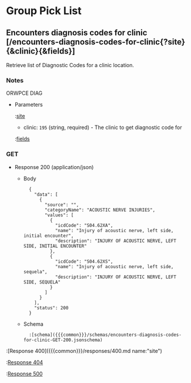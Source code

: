 # Group Pick List

## Encounters diagnosis codes for clinic [/encounters-diagnosis-codes-for-clinic{?site}{&clinic}{&fields}]

Retrieve list of Diagnostic Codes for a clinic location.

### Notes

ORWPCE DIAG

+ Parameters

    :[site]({{{common}}}/parameters/site.md)

    + clinic: `195` (string, required) - The clinic to get diagnostic code for

    :[fields]({{{common}}}/parameters/fields.md)

### GET

+ Response 200 (application/json)

    + Body

            {
              "data": [
                {
                  "source": "",
                  "categoryName": "ACOUSTIC NERVE INJURIES",
                  "values": [
                    {
                      "icdCode": "S04.62XA",
                      "name": "Injury of acoustic nerve, left side, initial encounter",
                      "description": "INJURY OF ACOUSTIC NERVE, LEFT SIDE, INITIAL ENCOUNTER"
                    },
                    {
                      "icdCode": "S04.62XS",
                      "name": "Injury of acoustic nerve, left side, sequela",
                      "description": "INJURY OF ACOUSTIC NERVE, LEFT SIDE, SEQUELA"
                    }
                  ]
                }
              ],
              "status": 200
            }

    + Schema

            :[schema]({{{common}}}/schemas/encounters-diagnosis-codes-for-clinic-GET-200.jsonschema)

:[Response 400]({{{common}}}/responses/400.md name:"site")

:[Response 404]({{{common}}}/responses/404.md)

:[Response 500]({{{common}}}/responses/500.md)


